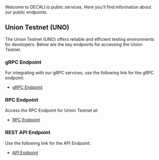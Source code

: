 Welcome to DECALI.io public services. Here you'll find information about our public endpoints.

## Union Testnet (UNO)

The Union Testnet (UNO) offers reliable and efficient testing environments for developers. Below are the key endpoints for accessing the Union Testnet.

### gRPC Endpoint

For integrating with our gRPC services, use the following link for the gRPC endpoint:

- [gRPC Endpoint](union-grpc.decali.io:443)

### RPC Endpoint

Access the RPC Endpoint for Union Testnet at:

- [RPC Endpoint](https://union-rpc.decali.io/)

### REST API Endpoint

Use the following link for the API Endpoint:

- [API Endpoint](https://union-api.decali.io/)
